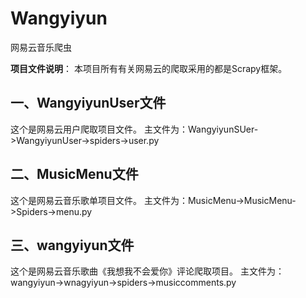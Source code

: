 # Wangyiyun
网易云音乐爬虫

**项目文件说明**：
本项目所有有关网易云的爬取采用的都是Scrapy框架。
## 一、WangyiyunUser文件
这个是网易云用户爬取项目文件。
主文件为：WangyiyunSUer->WangyiyunUser->spiders->user.py
## 二、MusicMenu文件
这个是网易云音乐歌单项目文件。
主文件为：MusicMenu->MusicMenu->Spiders->menu.py
## 三、wangyiyun文件
这个是网易云音乐歌曲《我想我不会爱你》评论爬取项目。
主文件为：wangyiyun->wnagyiyun->spiders->musiccomments.py


